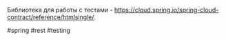 Библиотека для работы с тестами - https://cloud.spring.io/spring-cloud-contract/reference/htmlsingle/.

#spring #rest #testing